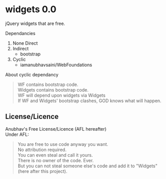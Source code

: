 widgets 0.0
===========

jQuery widgets that are free. 

Dependancies  
<ol>
<li>None Direct</li>
<li>Indirect<ul><li>bootstrap</li></ul></li>
<li>Cyclic<ul><li>iamanubhavsaini/WebFoundations</li></ul></li></ol>

About cyclic dependancy  
>WF contains bootstrap code.   
>Widgets contains bootstrap code.    
>WF will depend upon widgets via Widgets    
>If WF and Widgets' bootstrap clashes, GOD knows what will happen.    


License/Licence
---------------
Anubhav's Free License/Licence (AFL hereafter)  
Under AFL:  
>You are free to use code anyway you want.  
>No attribution required.  
>You can even steal and call it yours.  
>There is no owner of the code. Ever.  
>But you can not steal someone else's code and add it to "Widgets" (here after this project).
